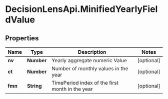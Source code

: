 # DecisionLensApi.MinifiedYearlyFieldValue

## Properties
Name | Type | Description | Notes
------------ | ------------- | ------------- | -------------
**nv** | **Number** | Yearly aggregate numeric Value | [optional] 
**ct** | **Number** | Number of monthly values in the year | [optional] 
**fmn** | **String** | TimePeriod index of the first month in the year | [optional] 


